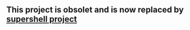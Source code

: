 ## This project is obsolet and is now replaced by [supershell project](https://github.com/djo938/supershell) ##
